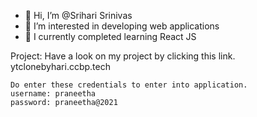 - 👋 Hi, I’m @Srihari Srinivas
- 👀 I’m interested in developing web applications
- 🌱 I currently completed learning React JS

Project:
    Have a look on my project by clicking this link.
    ytclonebyhari.ccbp.tech

    Do enter these credentials to enter into application.
    username: praneetha
    password: praneetha@2021
